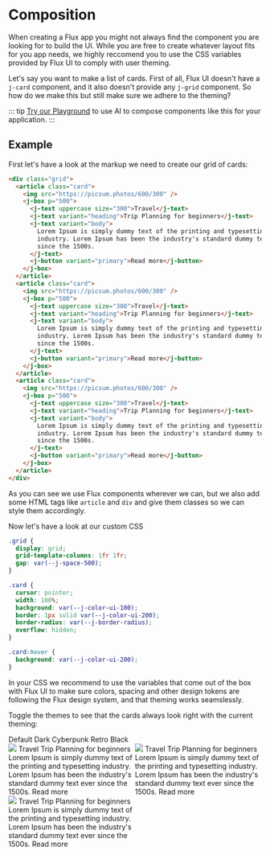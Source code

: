 <script setup>
import {ref, watch} from 'vue'

const theme = ref(document.documentElement.className);

watch(theme, val => {
   document.documentElement.className = "";
   if(val) {
    document.documentElement.classList.add(val)
   } else {
    document.documentElement.className = "";
   }
})


const attrObserver = new MutationObserver((mutations) => {
  mutations.forEach(mu => {
    if (mu.type !== "attributes" && mu.attributeName !== "class") return;
    theme.value = mu.target.className;
    console.log("class was modified!", mu.target.classList.contains('dark'));
  });
});

attrObserver.observe(document.documentElement, {attributes: true})

</script>

# Composition

When creating a Flux app you might not always find the component you are looking for to build the UI. While you are free to create whatever layout fits for you app needs, we highly reccomend you to use the CSS variables provided by Flux UI to comply with user theming.

Let's say you want to make a list of cards. First of all, Flux UI doesn't have a `j-card` component, and it also doesn't provide any `j-grid` component. So how do we make this but still make sure we adhere to the theming?

::: tip
[Try our Playground](/playground.html) to use AI to compose components like this for your application.
:::

## Example

First let's have a look at the markup we need to create our grid of cards:

```html
<div class="grid">
  <article class="card">
    <img src="https://picsum.photos/600/300" />
    <j-box p="500">
      <j-text uppercase size="300">Travel</j-text>
      <j-text variant="heading">Trip Planning for beginners</j-text>
      <j-text variant="body">
        Lorem Ipsum is simply dummy text of the printing and typesetting
        industry. Lorem Ipsum has been the industry's standard dummy text ever
        since the 1500s.
      </j-text>
      <j-button variant="primary">Read more</j-button>
    </j-box>
  </article>
  <article class="card">
    <img src="https://picsum.photos/600/300" />
    <j-box p="500">
      <j-text uppercase size="300">Travel</j-text>
      <j-text variant="heading">Trip Planning for beginners</j-text>
      <j-text variant="body">
        Lorem Ipsum is simply dummy text of the printing and typesetting
        industry. Lorem Ipsum has been the industry's standard dummy text ever
        since the 1500s.
      </j-text>
      <j-button variant="primary">Read more</j-button>
    </j-box>
  </article>
  <article class="card">
    <img src="https://picsum.photos/600/300" />
    <j-box p="500">
      <j-text uppercase size="300">Travel</j-text>
      <j-text variant="heading">Trip Planning for beginners</j-text>
      <j-text variant="body">
        Lorem Ipsum is simply dummy text of the printing and typesetting
        industry. Lorem Ipsum has been the industry's standard dummy text ever
        since the 1500s.
      </j-text>
      <j-button variant="primary">Read more</j-button>
    </j-box>
  </article>
</div>
```

As you can see we use Flux components wherever we can, but we also add some HTML tags like `article` and `div` and give them classes so we can style them accordingly.

Now let's have a look at our custom CSS

```css
.grid {
  display: grid;
  grid-template-columns: 1fr 1fr;
  gap: var(--j-space-500);
}

.card {
  cursor: pointer;
  width: 100%;
  background: var(--j-color-ui-100);
  border: 1px solid var(--j-color-ui-200);
  border-radius: var(--j-border-radius);
  overflow: hidden;
}

.card:hover {
  background: var(--j-color-ui-200);
}
```

In your CSS we recommend to use the variables that come out of the box with Flux UI to make sure colors, spacing and other design tokens are following the Flux design system, and that theming works seamslessly.

Toggle the themes to see that the cards always look right with the current theming:

<j-box pb="500">
<j-radio-button :checked="theme === ''" name="theme" @change="e => theme = e.target.value" value="">Default</j-radio-button>
<j-radio-button :checked="theme === 'dark'" name="theme" @change="e => theme = e.target.value" value="dark">Dark</j-radio-button>
<j-radio-button :checked="theme === 'cyberpunk'" name="theme" @change="e => theme = e.target.value" value="cyberpunk">
Cyberpunk
</j-radio-button>
<j-radio-button :checked="theme === 'retro'" name="theme" @change="e => theme = e.target.value" value="retro">Retro</j-radio-button>
<j-radio-button :checked="theme === 'black'" name="theme" @change="e => theme = e.target.value" value="black">
Black
</j-radio-button>
</j-box>

<div class="grid">
  <article class="card">
    <img src="https://picsum.photos/600/300" />
    <j-box p="500">
      <j-text uppercase size="300">Travel</j-text>
      <j-text variant="heading">Trip Planning for beginners</j-text>
      <j-text variant="body">
        Lorem Ipsum is simply dummy text of the printing and typesetting
        industry. Lorem Ipsum has been the industry's standard dummy text ever
        since the 1500s.
      </j-text>
      <j-button variant="primary">Read more</j-button>
    </j-box>
  </article>
  <article class="card">
    <img src="https://picsum.photos/600/300" />
    <j-box p="500">
      <j-text uppercase size="300">Travel</j-text>
      <j-text variant="heading">Trip Planning for beginners</j-text>
      <j-text variant="body">
        Lorem Ipsum is simply dummy text of the printing and typesetting
        industry. Lorem Ipsum has been the industry's standard dummy text ever
        since the 1500s.
      </j-text>
      <j-button variant="primary">Read more</j-button>
    </j-box>
  </article>
  <article class="card">
    <img src="https://picsum.photos/600/300" />
    <j-box p="500">
      <j-text uppercase size="300">Travel</j-text>
      <j-text variant="heading">Trip Planning for beginners</j-text>
      <j-text variant="body">
        Lorem Ipsum is simply dummy text of the printing and typesetting
        industry. Lorem Ipsum has been the industry's standard dummy text ever
        since the 1500s.
      </j-text>
      <j-button variant="primary">Read more</j-button>
    </j-box>
  </article>
</div>

<style scoped>

.grid {
 display: grid;
 grid-template-columns: 1fr 1fr;
 gap: var(--j-space-500);
}

.card {
  cursor: pointer;
  width: 100%;
  background: var(--j-color-ui-100);
  border: 1px solid var(--j-color-ui-200);
  border-radius: var(--j-border-radius);
  overflow: hidden;
}

.card:hover {
  background: var(--j-color-ui-200);
}
</style>
